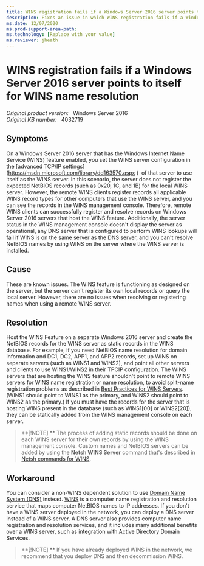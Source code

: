```yaml
---
title: WINS registration fails if a Windows Server 2016 server points to itself for WINS name resolution
description: Fixes an issue in which WINS registration fails if a Windows Server 2016 server points to self for name resolution.
ms.date: 12/07/2020
ms.prod-support-area-path: 
ms.technology: [Replace with your value]
ms.reviewer: jheath
---
```

# WINS registration fails if a Windows Server 2016 server points to itself for WINS name resolution

_Original product version:_ &nbsp; Windows Server 2016  
_Original KB number:_ &nbsp; 4032719

## Symptoms

On a Windows Server 2016 server that has the Windows Internet Name Service (WINS) feature enabled, you set the WINS server configuration in the [advanced TCP/IP settings](https://msdn.microsoft.com/library/dd163570.aspx <!--ERROR-->)  of that server to use itself as the WINS server. In this scenario, the server does not register the expected NetBIOS records (such as 0x20, 1C, and 1B) for the local WINS server.
However, the remote WINS clients register records all applicable WINS record types for other computers that use the WINS server, and you can see the records in the WINS management console. Therefore, remote WINS clients can successfully register and resolve records on Windows Server 2016 servers that host the WINS feature.
Additionally, the server status in the WINS management console doesn't display the server as operational, any DNS server that is configured to perform WINS lookups will fail if WINS is on the same server as the DNS server, and you can't resolve NetBIOS names by using WINS on the server where the WINS server is installed.

## Cause

These are known issues. The WINS feature is functioning as designed on the server, but the server can't register its own local records or query the local server. However, there are no issues when resolving or registering names when using a remote WINS server.

## Resolution

Host the WINS Feature on a separate Windows 2016 server and create the NetBIOS records for the WINS server as static records in the WINS database.
For example, if you need NetBIOS name resolution for domain information and DC1, DC2, APP1, and APP2 records, set up WINS on separate servers (such as WINS1 and WINS2), and point all other servers and clients to use WINS1/WINS2 in their TPCIP configuration. The WINS servers that are hosting the WINS feature shouldn't point to remote WINS servers for WINS name registration or name resolution, to avoid split-name registration problems as described in [Best Practices for WINS Servers](https://technet.microsoft.com/library/cc959209.aspx). (WINS1 should point to WINS1 as the primary, and WINS2 should point to WINS2 as the primary.)
If you must have the records for the server that is hosting WINS present in the database (such as WINS1[00] or WINS2[20]), they can be statically added from the WINS management console on each server.
 > **[!NOTE]
>** The process of adding static records should be done on each WINS server for their own records by using the WINS management console. Custom names and NetBIOS servers can be added by using the **Netsh WINS Server** command that's described in [Netsh commands for WINS](https://technet.microsoft.com/library/bb490946.aspx). 

## Workaround

You can consider a non-WINS dependent solution to use [Domain Name System (DNS)](https://docs.microsoft.com/windows-server/networking/dns/dns-top) instead. [WINS](https://docs.microsoft.com/windows-server/networking/technologies/wins/wins-top) is a computer name registration and resolution service that maps computer NetBIOS names to IP addresses. If you don't have a WINS server deployed in the network, you can deploy a DNS server instead of a WINS server. A DNS server also provides computer name registration and resolution services, and it includes many additional benefits over a WINS server, such as integration with Active Directory Domain Services.
 > **[!NOTE]
>** If you have already deployed WINS in the network, we recommend that you deploy DNS and then decommission WINS.
